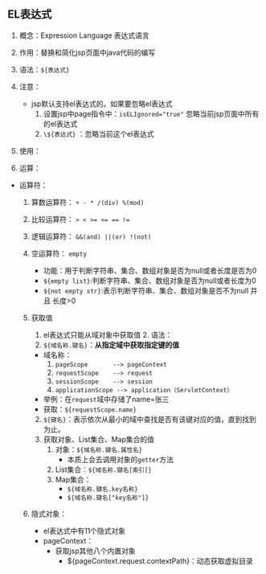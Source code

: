 ## EL表达式

1. 概念：Expression Language 表达式语言
2. 作用：替换和简化jsp页面中java代码的编写
3. 语法：`${表达式}`
4. 注意：
	* jsp默认支持el表达式的。如果要忽略el表达式
		1. 设置jsp中page指令中：`isELIgnored="true"` 忽略当前jsp页面中所有的el表达式
		2. `\${表达式}` ：忽略当前这个el表达式

5. 使用：
  1. 运算：

* 运算符：
	1. 算数运算符： `+ - * /(div) %(mod)`
	2. 比较运算符： `> < >= <= == !=`
	3. 逻辑运算符： `&&(and) ||(or) !(not)`
	4. 空运算符： `empty`
		* 功能：用于判断字符串、集合、数组对象是否为null或者长度是否为0
		* `${empty list}`:判断字符串、集合、数组对象是否为null或者长度为0
		* `${not empty str}`:表示判断字符串、集合、数组对象是否不为null 并且 长度>0

  2. 获取值
        1. el表达式只能从域对象中获取值
            2. 语法：
      1. `${域名称.键名}`：**从指定域中获取指定键的值**
      	* 域名称：
      		1. `pageScope		--> pageContext`
      		2. `requestScope 	--> request`
      		3. `sessionScope 	--> session`
      		4. `applicationScope --> application（ServletContext）`
      	* 举例：在`request`域中存储了name=张三
      	* 获取：`${requestScope.name}`

      2. `${键名}`：表示依次从最小的域中查找是否有该键对应的值，直到找到为止。
        3. 获取对象、List集合、Map集合的值
             1. 对象：`${域名称.键名.属性名}`
                - 本质上会去调用对象的`getter`方法
           2. List集合：`${域名称.键名[索引]}`
           3. Map集合：
              - `${域名称.键名.key名称}`
              - `${域名称.键名["key名称"]}`
  3. 隐式对象：
     - el表达式中有11个隐式对象
     - pageContext：
       - 获取jsp其他八个内置对象
         - ${pageContext.request.contextPath}：动态获取虚拟目录